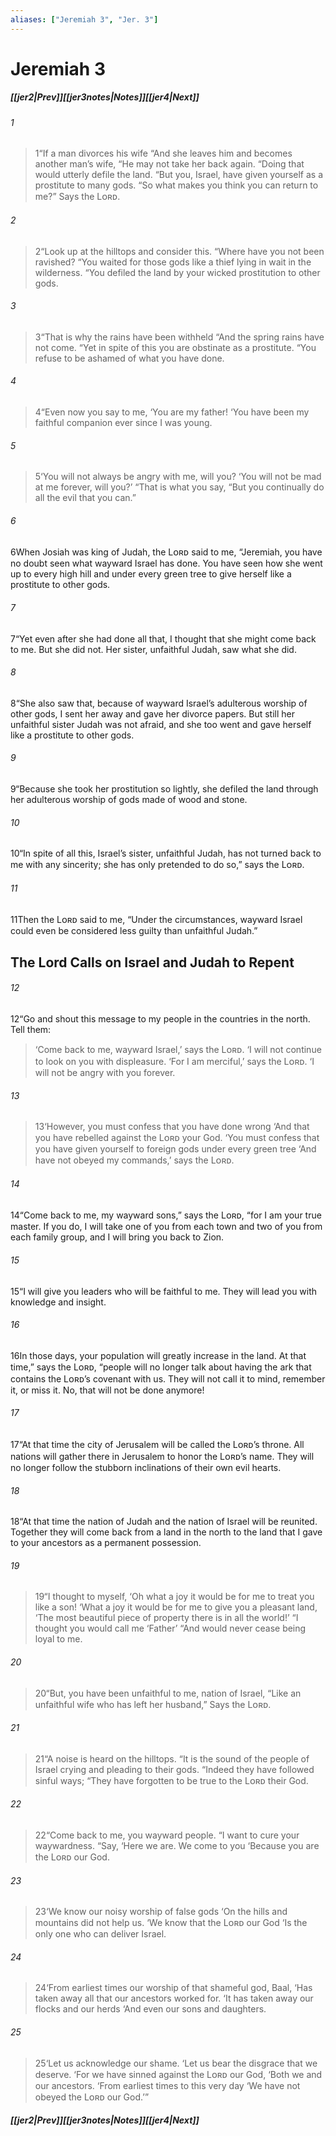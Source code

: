 ```yaml
---
aliases: ["Jeremiah 3", "Jer. 3"]
---
```

# Jeremiah 3
##### <span class=arrow-left></span>[[jer2|Prev]]<span class=navigation-separator></span>[[jer3notes|Notes]]<span class=navigation-separator></span>[[jer4|Next]]<span class=arrow-right></span>
###### 1
><span class=verse-first-poetry>1</span><span class=poetry-quote-double>“</span>If a man divorces his wife
><span class=poetry-quote-double>“</span>And she leaves him and becomes another man’s wife,
><span class=poetry-quote-double>“</span>He may not take her back again.
><span class=poetry-quote-double>“</span>Doing that would utterly defile the land.
><span class=poetry-quote-double>“</span>But you, Israel, have given yourself as a prostitute to many gods.
><span class=poetry-quote-double>“</span>So what makes you think you can return to me?”
>Says the Lᴏʀᴅ.
###### 2
><span class=verse-body-poetry>2</span><span class=poetry-quote-double>“</span>Look up at the hilltops and consider this.
><span class=poetry-quote-double>“</span>Where have you not been ravished?
><span class=poetry-quote-double>“</span>You waited for those gods like a thief lying in wait in the wilderness.
><span class=poetry-quote-double>“</span>You defiled the land by your wicked prostitution to other gods.
###### 3
><span class=verse-body-poetry>3</span><span class=poetry-quote-double>“</span>That is why the rains have been withheld
><span class=poetry-quote-double>“</span>And the spring rains have not come.
><span class=poetry-quote-double>“</span>Yet in spite of this you are obstinate as a prostitute.
><span class=poetry-quote-double>“</span>You refuse to be ashamed of what you have done.
###### 4
><span class=verse-body-poetry>4</span><span class=poetry-quote-double>“</span>Even now you say to me, ‘You are my father!
><span class=poetry-quote-single>‘</span>You have been my faithful companion ever since I was young.
###### 5
><span class=verse-body-poetry>5</span><span class=poetry-quote-single>‘</span>You will not always be angry with me, will you?
><span class=poetry-quote-single>‘</span>You will not be mad at me forever, will you?’
><span class=poetry-quote-double>“</span>That is what you say,
><span class=poetry-quote-double>“</span>But you continually do all the evil that you can.”
<div class=paragraph-break></div>

###### 6
<span class=verse-first>6</span>When Josiah was king of Judah, the Lᴏʀᴅ said to me, “Jeremiah, you have no doubt seen what wayward Israel has done. You have seen how she went up to every high hill and under every green tree to give herself like a prostitute to other gods.
###### 7
<span class=verse-body>7</span>“Yet even after she had done all that, I thought that she might come back to me. But she did not. Her sister, unfaithful Judah, saw what she did.
###### 8
<span class=verse-body>8</span>“She also saw that, because of wayward Israel’s adulterous worship of other gods, I sent her away and gave her divorce papers. But still her unfaithful sister Judah was not afraid, and she too went and gave herself like a prostitute to other gods.
###### 9
<span class=verse-body>9</span>“Because she took her prostitution so lightly, she defiled the land through her adulterous worship of gods made of wood and stone.
###### 10
<span class=verse-body>10</span>“In spite of all this, Israel’s sister, unfaithful Judah, has not turned back to me with any sincerity; she has only pretended to do so,” says the Lᴏʀᴅ.
<div class=paragraph-break></div>

###### 11
<span class=verse-first>11</span>Then the Lᴏʀᴅ said to me, “Under the circumstances, wayward Israel could even be considered less guilty than unfaithful Judah.”
## The Lord Calls on Israel and Judah to Repent
###### 12
<span class=verse-body>12</span>“Go and shout this message to my people in the countries in the north. Tell them:
<div class=paragraph-break></div>

><span class=poetry-quote-single>‘</span>Come back to me, wayward Israel,’ says the Lᴏʀᴅ.
><span class=poetry-quote-single>‘</span>I will not continue to look on you with displeasure.
><span class=poetry-quote-single>‘</span>For I am merciful,’ says the Lᴏʀᴅ.
><span class=poetry-quote-single>‘</span>I will not be angry with you forever.
###### 13
><span class=verse-body-poetry>13</span><span class=poetry-quote-single>‘</span>However, you must confess that you have done wrong
><span class=poetry-quote-single>‘</span>And that you have rebelled against the Lᴏʀᴅ your God.
><span class=poetry-quote-single>‘</span>You must confess that you have given yourself to foreign gods under every green tree
><span class=poetry-quote-single>‘</span>And have not obeyed my commands,’ says the Lᴏʀᴅ.
<div class=paragraph-break></div>

###### 14
<span class=verse-body>14</span>“Come back to me, my wayward sons,” says the Lᴏʀᴅ, “for I am your true master. If you do, I will take one of you from each town and two of you from each family group, and I will bring you back to Zion.
<div class=paragraph-break></div>

###### 15
<span class=verse-first>15</span>“I will give you leaders who will be faithful to me. They will lead you with knowledge and insight.
###### 16
<span class=verse-body>16</span>In those days, your population will greatly increase in the land. At that time,” says the Lᴏʀᴅ, “people will no longer talk about having the ark that contains the Lᴏʀᴅ’s covenant with us. They will not call it to mind, remember it, or miss it. No, that will not be done anymore!
###### 17
<span class=verse-body>17</span>“At that time the city of Jerusalem will be called the Lᴏʀᴅ’s throne. All nations will gather there in Jerusalem to honor the Lᴏʀᴅ’s name. They will no longer follow the stubborn inclinations of their own evil hearts.
###### 18
<span class=verse-body>18</span>“At that time the nation of Judah and the nation of Israel will be reunited. Together they will come back from a land in the north to the land that I gave to your ancestors as a permanent possession.
<div class=paragraph-break></div>

###### 19
><span class=verse-first-poetry>19</span><span class=poetry-quote-double>“</span>I thought to myself,
><span class=poetry-quote-single>‘</span>Oh what a joy it would be for me to treat you like a son!
><span class=poetry-quote-single>‘</span>What a joy it would be for me to give you a pleasant land,
><span class=poetry-quote-single>‘</span>The most beautiful piece of property there is in all the world!’
><span class=poetry-quote-double>“</span>I thought you would call me ‘Father’
><span class=poetry-quote-double>“</span>And would never cease being loyal to me.
###### 20
><span class=verse-body-poetry>20</span><span class=poetry-quote-double>“</span>But, you have been unfaithful to me, nation of Israel,
><span class=poetry-quote-double>“</span>Like an unfaithful wife who has left her husband,”
>Says the Lᴏʀᴅ.
<div class=paragraph-break></div>

###### 21
><span class=verse-first-poetry>21</span><span class=poetry-quote-double>“</span>A noise is heard on the hilltops.
><span class=poetry-quote-double>“</span>It is the sound of the people of Israel crying and pleading to their gods.
><span class=poetry-quote-double>“</span>Indeed they have followed sinful ways;
><span class=poetry-quote-double>“</span>They have forgotten to be true to the Lᴏʀᴅ their God.
###### 22
><span class=verse-body-poetry>22</span><span class=poetry-quote-double>“</span>Come back to me, you wayward people.
><span class=poetry-quote-double>“</span>I want to cure your waywardness.
><span class=poetry-quote-double>“</span>Say, ‘Here we are. We come to you
><span class=poetry-quote-single>‘</span>Because you are the Lᴏʀᴅ our God.
###### 23
><span class=verse-body-poetry>23</span><span class=poetry-quote-single>‘</span>We know our noisy worship of false gods
><span class=poetry-quote-single>‘</span>On the hills and mountains did not help us.
><span class=poetry-quote-single>‘</span>We know that the Lᴏʀᴅ our God
><span class=poetry-quote-single>‘</span>Is the only one who can deliver Israel.
<div class=paragraph-break></div>

###### 24
><span class=verse-first-poetry>24</span><span class=poetry-quote-single>‘</span>From earliest times our worship of that shameful god, Baal,
><span class=poetry-quote-single>‘</span>Has taken away all that our ancestors worked for.
><span class=poetry-quote-single>‘</span>It has taken away our flocks and our herds
><span class=poetry-quote-single>‘</span>And even our sons and daughters.
###### 25
><span class=verse-body-poetry>25</span><span class=poetry-quote-single>‘</span>Let us acknowledge our shame.
><span class=poetry-quote-single>‘</span>Let us bear the disgrace that we deserve.
><span class=poetry-quote-single>‘</span>For we have sinned against the Lᴏʀᴅ our God,
><span class=poetry-quote-single>‘</span>Both we and our ancestors.
><span class=poetry-quote-single>‘</span>From earliest times to this very day
><span class=poetry-quote-single>‘</span>We have not obeyed the Lᴏʀᴅ our God.’”
##### <span class=arrow-left></span>[[jer2|Prev]]<span class=navigation-separator></span>[[jer3notes|Notes]]<span class=navigation-separator></span>[[jer4|Next]]<span class=arrow-right></span>